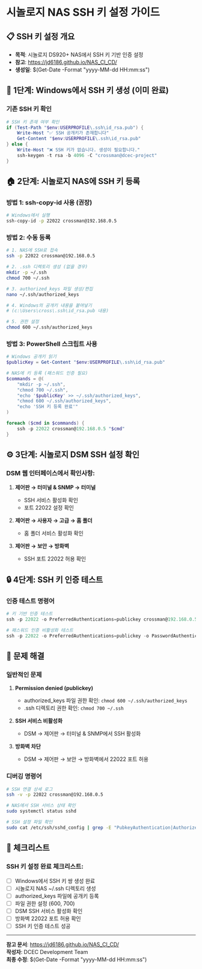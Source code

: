 # 시놀로지 NAS SSH 키 설정 가이드

## 📋 SSH 키 설정 개요
- **목적**: 시놀로지 DS920+ NAS에서 SSH 키 기반 인증 설정
- **참고**: https://jd6186.github.io/NAS_CI_CD/
- **생성일**: $(Get-Date -Format "yyyy-MM-dd HH:mm:ss")

## 🔑 1단계: Windows에서 SSH 키 생성 (이미 완료)

### 기존 SSH 키 확인
```powershell
# SSH 키 존재 여부 확인
if (Test-Path "$env:USERPROFILE\.ssh\id_rsa.pub") {
    Write-Host "✅ SSH 공개키가 존재합니다"
    Get-Content "$env:USERPROFILE\.ssh\id_rsa.pub"
} else {
    Write-Host "❌ SSH 키가 없습니다. 생성이 필요합니다."
    ssh-keygen -t rsa -b 4096 -C "crossman@dcec-project"
}
```

## 🏠 2단계: 시놀로지 NAS에 SSH 키 등록

### 방법 1: ssh-copy-id 사용 (권장)
```bash
# Windows에서 실행
ssh-copy-id -p 22022 crossman@192.168.0.5
```

### 방법 2: 수동 등록
```bash
# 1. NAS에 SSH로 접속
ssh -p 22022 crossman@192.168.0.5

# 2. .ssh 디렉토리 생성 (없을 경우)
mkdir -p ~/.ssh
chmod 700 ~/.ssh

# 3. authorized_keys 파일 생성/편집
nano ~/.ssh/authorized_keys

# 4. Windows의 공개키 내용을 붙여넣기
# (c:\Users\cross\.ssh\id_rsa.pub 내용)

# 5. 권한 설정
chmod 600 ~/.ssh/authorized_keys
```

### 방법 3: PowerShell 스크립트 사용
```powershell
# Windows 공개키 읽기
$publicKey = Get-Content "$env:USERPROFILE\.ssh\id_rsa.pub"

# NAS에 키 등록 (패스워드 인증 필요)
$commands = @(
    "mkdir -p ~/.ssh",
    "chmod 700 ~/.ssh",
    "echo '$publicKey' >> ~/.ssh/authorized_keys",
    "chmod 600 ~/.ssh/authorized_keys",
    "echo 'SSH 키 등록 완료'"
)

foreach ($cmd in $commands) {
    ssh -p 22022 crossman@192.168.0.5 "$cmd"
}
```

## ⚙️ 3단계: 시놀로지 DSM SSH 설정 확인

### DSM 웹 인터페이스에서 확인사항:
1. **제어판 → 터미널 & SNMP → 터미널**
   - SSH 서비스 활성화 확인
   - 포트 22022 설정 확인

2. **제어판 → 사용자 → 고급 → 홈 폴더**
   - 홈 폴더 서비스 활성화 확인

3. **제어판 → 보안 → 방화벽**
   - SSH 포트 22022 허용 확인

## 🔒 4단계: SSH 키 인증 테스트

### 인증 테스트 명령어
```powershell
# 키 기반 인증 테스트
ssh -p 22022 -o PreferredAuthentications=publickey crossman@192.168.0.5 "echo 'SSH 키 인증 성공!'"

# 패스워드 인증 비활성화 테스트
ssh -p 22022 -o PreferredAuthentications=publickey -o PasswordAuthentication=no crossman@192.168.0.5 "whoami"
```

## 🚨 문제 해결

### 일반적인 문제
1. **Permission denied (publickey)**
   - authorized_keys 파일 권한 확인: `chmod 600 ~/.ssh/authorized_keys`
   - .ssh 디렉토리 권한 확인: `chmod 700 ~/.ssh`

2. **SSH 서비스 비활성화**
   - DSM → 제어판 → 터미널 & SNMP에서 SSH 활성화

3. **방화벽 차단**
   - DSM → 제어판 → 보안 → 방화벽에서 22022 포트 허용

### 디버깅 명령어
```bash
# SSH 연결 상세 로그
ssh -v -p 22022 crossman@192.168.0.5

# NAS에서 SSH 서비스 상태 확인
sudo systemctl status sshd

# SSH 설정 파일 확인
sudo cat /etc/ssh/sshd_config | grep -E "PubkeyAuthentication|AuthorizedKeysFile"
```

## 📝 체크리스트

### SSH 키 설정 완료 체크리스트:
- [ ] Windows에서 SSH 키 쌍 생성 완료
- [ ] 시놀로지 NAS ~/.ssh 디렉토리 생성
- [ ] authorized_keys 파일에 공개키 등록
- [ ] 파일 권한 설정 (600, 700)
- [ ] DSM SSH 서비스 활성화 확인
- [ ] 방화벽 22022 포트 허용 확인
- [ ] SSH 키 인증 테스트 성공

---
**참고 문서**: https://jd6186.github.io/NAS_CI_CD/  
**작성자**: DCEC Development Team  
**최종 수정**: $(Get-Date -Format "yyyy-MM-dd HH:mm:ss")

